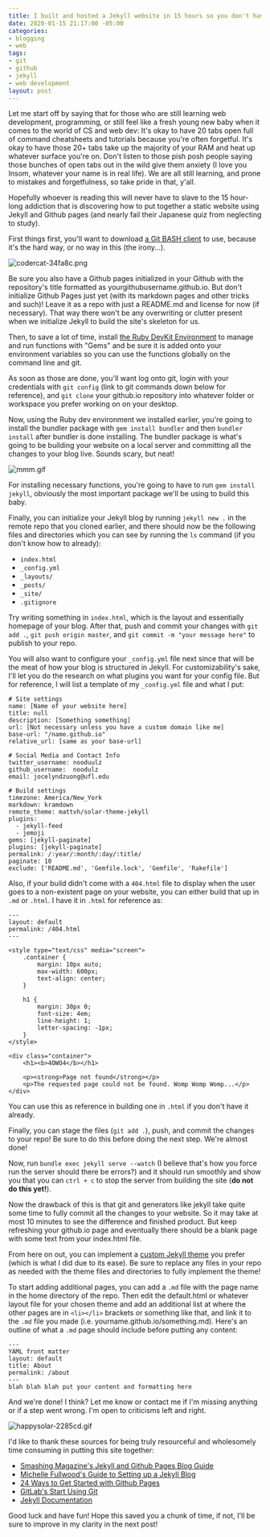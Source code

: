 ```yaml
---
title: I built and hosted a Jekyll website in 15 hours so you don't have to!
date: 2020-01-15 21:17:00 -05:00
categories:
- blogging
- web
tags:
- git
- github
- jekyll
- web development
layout: post
---
```


Let me start off by saying that for those who are still learning web development, programming, or still feel like a fresh young new baby when it comes to the world of CS and web dev: It's okay to have 20 tabs open full of command cheatsheets and tutorials because you're often forgetful. It's okay to have those 20+ tabs take up the majority of your RAM and heat up whatever surface you're on. Don't listen to those pish posh people saying those bunches of open tabs out in the wild give them anxiety (I love you Insom, whatever your name is in real life). We are all still learning, and prone to mistakes and forgetfulness, so take pride in that, y'all. 

Hopefully whoever is reading this will never have to slave to the 15 hour-long addiction that is discovering how to put together a static website using Jekyll and Github pages (and nearly fail their Japanese quiz from neglecting to study). 

First things first, you'll want to download [a Git BASH client](https://git-scm.com/downloads) to use, because it's the hard way, or no way in this (the irony...). 

![codercat-34fa8c.png](/uploads/codercat-34fa8c.png)

Be sure you also have a Github pages initialized in your Github with the repository's title formatted as yourgithubusername.github.io. But don't initialize Github Pages just yet (with its markdown pages and other tricks and such)! Leave it as a repo with just a README.md and license for now (if necessary). That way there won't be any overwriting or clutter present when we initialize Jekyll to build the site's skeleton for us. 

Then, to save a lot of time, install [the Ruby DevKit Environment](https://rubyinstaller.org/downloads/) to manage and run functions with "Gems" and be sure it is added onto your environment variables so you can use the functions globally on the command line and git. 

As soon as those are done, you'll want log onto git, login with your credentials with `git config` (link to git commands down below for reference), and `git clone` your github.io repository into whatever folder or workspace you prefer working on on your desktop. 

Now, using the Ruby dev environment we installed earlier, you're going to install the bundler package with `gem install bundler` and then `bundler install` after bundler is done installing. The bundler package is what's going to be building your website on a local server and committing all the changes to your blog live. Sounds scary, but neat!

![mmm.gif](/uploads/mmm.gif)

For installing necessary functions, you're going to have to run `gem install jekyll`, obviously the most important package we'll be using to build this baby. 

Finally, you can initialize your Jekyll blog by running `jekyll new .` in the remote repo that you cloned earlier, and there should now be the following files and directories which you can see by running the `ls` command (if you don't know how to already):

* `index.html`
* `_config.yml`
* `_layouts/`
* `_posts/`
* `_site/`
* `.gitignore`

Try writing something in `index.html`, which is the layout and essentially homepage of your blog. After that, push and commit your changes with `git add .`, `git push origin master`, and `git commit -m "your message here"` to publish to your repo. 

You will also want to configure your `_config.yml` file next since that will be the meat of how your blog is structured in Jekyll. For customizability's sake, I'll let you do the research on what plugins you want for your config file. But for reference, I will list a template of my `_config.yml` file and what I put: 

```
# Site settings
name: [Name of your website here]
title: null
description: [Something something]
url: [Not necessary unless you have a custom domain like me]
base-url: "/name.github.io"
relative_url: [same as your base-url]

# Social Media and Contact Info
twitter_username: nooduulz
github_username:  noodulz
email: jocelyndzuong@ufl.edu

# Build settings
timezone: America/New_York
markdown: kramdown
remote_theme: mattvh/solar-theme-jekyll
plugins:
  - jekyll-feed
  - jemoji
gems: [jekyll-paginate]
plugins: [jekyll-paginate]
permalink: /:year/:month/:day/:title/
paginate: 10
exclude: ['README.md', 'Gemfile.lock', 'Gemfile', 'Rakefile']
```

Also, if your build didn't come with a `404.html` file to display when the user goes to a non-existent page on your website, you can either build that up in `.md` or `.html`. I have it in `.html` for reference as:
```
---
layout: default
permalink: /404.html
---

<style type="text/css" media="screen">
    .container {
        margin: 10px auto;
        max-width: 600px;
        text-align: center;
    }

    h1 {
        margin: 30px 0;
        font-size: 4em;
        line-height: 1;
        letter-spacing: -1px;
    }
</style>

<div class="container">
    <h1><b>4OWO4</b></h1>

    <p><strong>Page not found</strong></p>
    <p>The requested page could not be found. Womp Womp Womp...</p>
</div>
```
You can use this as reference in building one in `.html` if you don't have it already.

Finally, you can stage the files (`git add .`), push, and commit the changes to your repo! Be sure to do this before doing the next step. We're almost done!

Now, run `bundle exec jekyll serve --watch` (I believe that's how you force run the server should there be errors?) and it should run smoothly and show you that you can `ctrl + c` to stop the server from building the site (**do not do this yet!**).

Now the drawback of this is that git and generators like jekyll take quite some time to fully commit all the changes to your website. So it may take at most 10 minutes to see the difference and finished product. But keep refreshing your github.io page and eventually there should be a blank page with some text from your index.html file. 

From here on out, you can implement a [custom Jekyll theme](http://jekyllthemes.org) you prefer (which is what I did due to its ease). Be sure to replace any files in your repo as needed with the theme files and directories to fully implement the theme! 

To start adding additional pages, you can add a `.md` file with the page name in the home directory of the repo. Then edit the default.html or whatever layout file for your chosen theme and add an additional list at where the other pages are in `<li></li>` brackets or something like that, and link it to the `.md` file you made (i.e. yourname.github.io/something.md). Here's an outline of what a `.md` page should include before putting any content:
```
---
YAML front matter
layout: default
title: About
permalink: /about
---
blah blah blah put your content and formatting here
```

And we're done! I think? Let me know or contact me if I'm missing anything or if a step went wrong. I'm open to criticisms left and right.

![happysolar-2285cd.gif](/uploads/happysolar-2285cd.gif)

I'd like to thank these sources for being truly resourceful and wholesomely time consuming in putting this site together: 
* [Smashing Magazine's Jekyll and Github Pages Blog Guide](https://www.smashingmagazine.com/2014/08/build-blog-jekyll-github-pages/)
* [Michelle Fullwood's Guide to Setting up a Jekyll Blog](https://michelleful.github.io/code-blog//2014/02/28/setting-up-a-jekyll-blog-on-github-pages/)
* [24 Ways to Get Started with Github Pages](https://24ways.org/2013/get-started-with-github-pages/)
* [GitLab's Start Using Git](https://docs.gitlab.com/ee/gitlab-basics/start-using-git.html)
* [Jekyll Documentation](https://jekyllrb.com/docs/)

Good luck and have fun! Hope this saved you a chunk of time, if not, I'll be sure to improve in my clarity in the next post!
